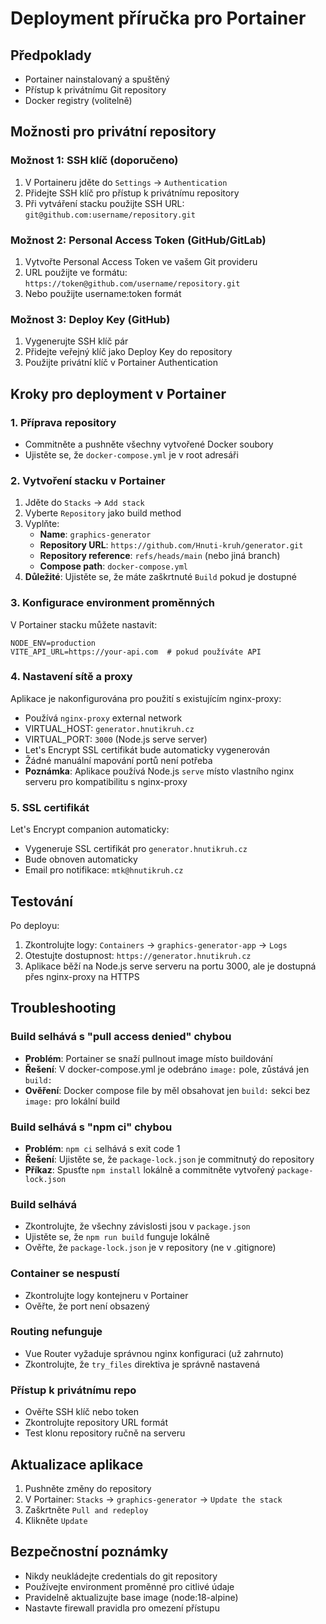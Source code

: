 # Deployment příručka pro Portainer

## Předpoklady
- Portainer nainstalovaný a spuštěný
- Přístup k privátnímu Git repository
- Docker registry (volitelně)

## Možnosti pro privátní repository

### Možnost 1: SSH klíč (doporučeno)
1. V Portaineru jděte do `Settings` → `Authentication`
2. Přidejte SSH klíč pro přístup k privátnímu repository
3. Při vytváření stacku použijte SSH URL: `git@github.com:username/repository.git`

### Možnost 2: Personal Access Token (GitHub/GitLab)
1. Vytvořte Personal Access Token ve vašem Git provideru
2. URL použijte ve formátu: `https://token@github.com/username/repository.git`
3. Nebo použijte username:token formát

### Možnost 3: Deploy Key (GitHub)
1. Vygenerujte SSH klíč pár
2. Přidejte veřejný klíč jako Deploy Key do repository
3. Použijte privátní klíč v Portainer Authentication

## Kroky pro deployment v Portainer

### 1. Příprava repository
- Commitněte a pushněte všechny vytvořené Docker soubory
- Ujistěte se, že `docker-compose.yml` je v root adresáři

### 2. Vytvoření stacku v Portainer
1. Jděte do `Stacks` → `Add stack`
2. Vyberte `Repository` jako build method
3. Vyplňte:
   - **Name**: `graphics-generator`
   - **Repository URL**: `https://github.com/Hnuti-kruh/generator.git`
   - **Repository reference**: `refs/heads/main` (nebo jiná branch)
   - **Compose path**: `docker-compose.yml`
4. **Důležité**: Ujistěte se, že máte zaškrtnuté `Build` pokud je dostupné

### 3. Konfigurace environment proměnných
V Portainer stacku můžete nastavit:
```
NODE_ENV=production
VITE_API_URL=https://your-api.com  # pokud používáte API
```

### 4. Nastavení sítě a proxy
Aplikace je nakonfigurována pro použití s existujícím nginx-proxy:
- Používá `nginx-proxy` external network
- VIRTUAL_HOST: `generator.hnutikruh.cz`
- VIRTUAL_PORT: `3000` (Node.js serve server)
- Let's Encrypt SSL certifikát bude automaticky vygenerován
- Žádné manuální mapování portů není potřeba
- **Poznámka**: Aplikace používá Node.js `serve` místo vlastního nginx serveru pro kompatibilitu s nginx-proxy

### 5. SSL certifikát
Let's Encrypt companion automaticky:
- Vygeneruje SSL certifikát pro `generator.hnutikruh.cz`
- Bude obnoven automaticky
- Email pro notifikace: `mtk@hnutikruh.cz`

## Testování
Po deployu:
1. Zkontrolujte logy: `Containers` → `graphics-generator-app` → `Logs`
2. Otestujte dostupnost: `https://generator.hnutikruh.cz`
3. Aplikace běží na Node.js serve serveru na portu 3000, ale je dostupná přes nginx-proxy na HTTPS

## Troubleshooting

### Build selhává s "pull access denied" chybou
- **Problém**: Portainer se snaží pullnout image místo buildování
- **Řešení**: V docker-compose.yml je odebráno `image:` pole, zůstává jen `build:`
- **Ověření**: Docker compose file by měl obsahovat jen `build:` sekci bez `image:` pro lokální build

### Build selhává s "npm ci" chybou
- **Problém**: `npm ci` selhává s exit code 1
- **Řešení**: Ujistěte se, že `package-lock.json` je commitnutý do repository
- **Příkaz**: Spusťte `npm install` lokálně a commitněte vytvořený `package-lock.json`

### Build selhává
- Zkontrolujte, že všechny závislosti jsou v `package.json`
- Ujistěte se, že `npm run build` funguje lokálně
- Ověřte, že `package-lock.json` je v repository (ne v .gitignore)

### Container se nespustí
- Zkontrolujte logy kontejneru v Portainer
- Ověřte, že port není obsazený

### Routing nefunguje
- Vue Router vyžaduje správnou nginx konfiguraci (už zahrnuto)
- Zkontrolujte, že `try_files` direktiva je správně nastavená

### Přístup k privátnímu repo
- Ověřte SSH klíč nebo token
- Zkontrolujte repository URL formát
- Test klonu repository ručně na serveru

## Aktualizace aplikace
1. Pushněte změny do repository
2. V Portainer: `Stacks` → `graphics-generator` → `Update the stack`
3. Zaškrtněte `Pull and redeploy`
4. Klikněte `Update`

## Bezpečnostní poznámky
- Nikdy neukládejte credentials do git repository
- Používejte environment proměnné pro citlivé údaje
- Pravidelně aktualizujte base image (node:18-alpine)
- Nastavte firewall pravidla pro omezení přístupu
